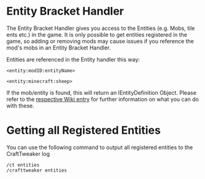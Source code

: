 # Entity Bracket Handler

The Entity Bracket Handler gives you access to the Entities (e.g. Mobs, tile ents etc.) in the game. It is only possible to get entities registered in the game, so adding or removing mods may cause issues if you reference the mod's mobs in an Entity Bracket Handler.

Entities are referenced in the Entity handler this way:

```
<entity:modID:entityName>

<entity:minecraft:sheep>
```

If the mob/entity is found, this will return an IEntityDefinition Object.
Please refer to the [respective Wiki entry](/Vanilla/Entities/IEntityDefinition/) for further information on what you can do with these.

# Getting all Registered Entities

You can use the following command to output all registered entities to the CraftTweaker log
```
/ct entities
/crafttweaker entities
```